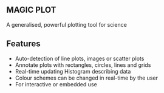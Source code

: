 **MAGIC PLOT**
--------------

A generalised, powerful plotting tool for science

Features
--------
- Auto-detection of line plots, images or scatter plots
- Annotate plots with rectangles, circles, lines and grids
- Real-time updating Histogram describing data
- Colour schemes can be changed in real-time by the user
- For interactive or embedded use